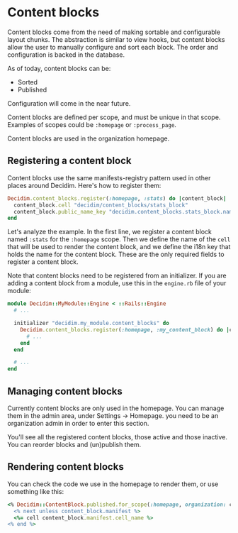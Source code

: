 # Content blocks

Content blocks come from the need of making sortable and configurable layout chunks. The abstraction is similar to view hooks, but content blocks allow the user to manually configure and sort each block. The order and configuration is backed in the database.

As of today, content blocks can be:

- Sorted
- Published

Configuration will come in the near future.

Content blocks are defined per scope, and must be unique in that scope. Examples of scopes could be `:homepage` or `:process_page`.

Content blocks are used in the organization homepage.

## Registering a content block

Content blocks use the same manifests-registry pattern used in other places around Decidim. Here's how to register them:

```ruby
Decidim.content_blocks.register(:homepage, :stats) do |content_block|
  content_block.cell "decidim/content_blocks/stats_block"
  content_block.public_name_key "decidim.content_blocks.stats_block.name"
end
```

Let's analyze the example. In the first line, we register a content block named `:stats` for the `:homepage` scope. Then we define the name of the `cell` that will be used to render the content block, and we define the i18n key that holds the name for the content block. These are the only required fields to register a content block.

Note that content blocks need to be registered from an initializer. If you are adding a content block from a module, use this in the `engine.rb` file of your module:

```ruby
module Decidim::MyModule::Engine < ::Rails::Engine
  # ...

  initializer "decidim.my_module.content_blocks" do
    Decidim.content_blocks.register(:homepage, :my_content_block) do |content_block|
      # ...
    end
  end

  # ...
end
```

## Managing content blocks

Currently content blocks are only used in the homepage. You can manage them in the admin area, under Settings -> Homepage. you need to be an organization admin in order to enter this section.

You'll see all the registered content blocks, those active and those inactive. You can reorder blocks and (un)publish them.

## Rendering content blocks

You can check the code we use in the homepage to render them, or use something like this:

```ruby
<% Decidim::ContentBlock.published.for_scope(:homepage, organization: current_organization).each do |content_block| %>
  <% next unless content_block.manifest %>
  <%= cell content_block.manifest.cell_name %>
<% end %>
```